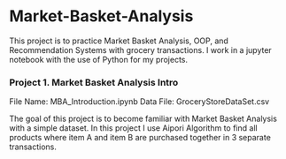# Market-Basket-Analysis
This project is to practice Market Basket Analysis, OOP, and Recommendation Systems with grocery transactions. I work in a jupyter notebook with the use of Python for my projects.

### Project 1. Market Basket Analysis Intro
File Name: MBA_Introduction.ipynb
Data File: GroceryStoreDataSet.csv

The goal of this project is to become familiar with Market Basket Analysis with a simple dataset. In this project I use Aipori Algorithm to find all products where item A and item B are purchased together in 3 separate transactions. 

